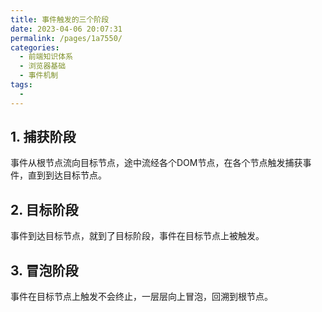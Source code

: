 ```yaml
---
title: 事件触发的三个阶段
date: 2023-04-06 20:07:31
permalink: /pages/1a7550/
categories:
  - 前端知识体系
  - 浏览器基础
  - 事件机制
tags:
  - 
---
```

## 1. 捕获阶段

事件从根节点流向目标节点，途中流经各个DOM节点，在各个节点触发捕获事件，直到到达目标节点。

<g-img h="250" name="event_catch.png" />

## 2. 目标阶段

事件到达目标节点，就到了目标阶段，事件在目标节点上被触发。

## 3. 冒泡阶段

事件在目标节点上触发不会终止，一层层向上冒泡，回溯到根节点。

<g-img name="event_pop.png" />

